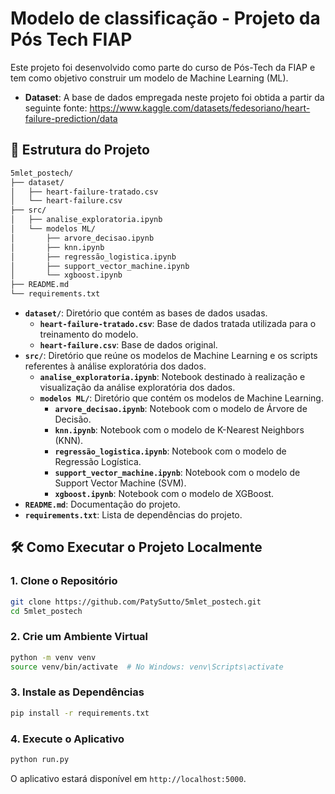 # Modelo de classificação - Projeto da Pós Tech FIAP 

Este projeto foi desenvolvido como parte do curso de Pós-Tech da FIAP e tem como objetivo construir um modelo de Machine Learning (ML).<br>

- **Dataset**: A base de dados empregada neste projeto foi obtida a partir da seguinte fonte: https://www.kaggle.com/datasets/fedesoriano/heart-failure-prediction/data


## 📁 Estrutura do Projeto

```bash
5mlet_postech/
├── dataset/
│   ├── heart-failure-tratado.csv
│   └── heart-failure.csv
├── src/
│   ├── analise_exploratoria.ipynb
│   └── modelos ML/
│       ├── arvore_decisao.ipynb
│       ├── knn.ipynb
│       ├── regressão_logistica.ipynb
│       ├── support_vector_machine.ipynb
│       └── xgboost.ipynb   
├── README.md
└── requirements.txt

```
- **`dataset/`**: Diretório que contém as bases de dados usadas.
  - **`heart-failure-tratado.csv`**: Base de dados tratada utilizada para o treinamento do modelo.
  - **`heart-failure.csv`**: Base de dados original.
- **`src/`**: Diretório que reúne os modelos de Machine Learning e os scripts referentes à análise exploratória dos dados.
    - **`analise_exploratoria.ipynb`**: Notebook destinado à realização e visualização da análise exploratória dos dados.
    - **`modelos ML/`**: Diretório que contém os modelos de Machine Learning.
        - **`arvore_decisao.ipynb`**: Notebook com o modelo de Árvore de Decisão.
        - **`knn.ipynb`**: Notebook com o modelo de K-Nearest Neighbors (KNN).
        - **`regressão_logistica.ipynb`**: Notebook com o modelo de Regressão Logística.
        - **`support_vector_machine.ipynb`**: Notebook com o modelo de Support Vector Machine (SVM).
        - **`xgboost.ipynb`**: Notebook com o modelo de XGBoost.
- **`README.md`**: Documentação do projeto.
- **`requirements.txt`**: Lista de dependências do projeto.


## 🛠️ Como Executar o Projeto Localmente

### 1. Clone o Repositório

```bash
git clone https://github.com/PatySutto/5mlet_postech.git
cd 5mlet_postech
```

### 2. Crie um Ambiente Virtual

```bash
python -m venv venv
source venv/bin/activate  # No Windows: venv\Scripts\activate
```

### 3. Instale as Dependências

```bash
pip install -r requirements.txt
```

### 4. Execute o Aplicativo

```bash
python run.py
```

O aplicativo estará disponível em `http://localhost:5000`.